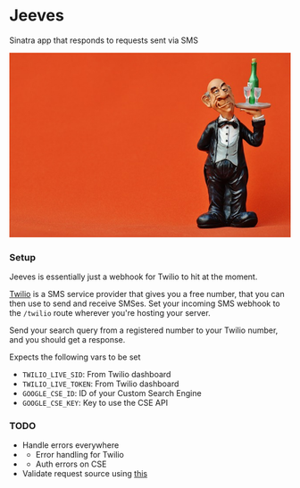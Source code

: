 # Jeeves
Sinatra app that responds to requests sent via SMS

![CC0 Public Domain](butler.jpg?raw=true "Jeeves")

### Setup
Jeeves is essentially just a webhook for Twilio to hit at the moment.

[Twilio](twilio.com) is a SMS service provider that gives you a free number, that you can then use to send and receive SMSes. Set your incoming SMS webhook to the `/twilio` route wherever you're hosting your server.

Send your search query from a registered number to your Twilio number, and you should get a response.

Expects the following vars to be set
 - `TWILIO_LIVE_SID`: From Twilio dashboard
 - `TWILIO_LIVE_TOKEN`: From Twilio dashboard
 - `GOOGLE_CSE_ID`: ID of your Custom Search Engine
 - `GOOGLE_CSE_KEY`: Key to use the CSE API

### TODO
 - Handle errors everywhere
 - - Error handling for Twilio
 - - Auth errors on CSE
 - Validate request source using [this](https://www.twilio.com/docs/api/security)
